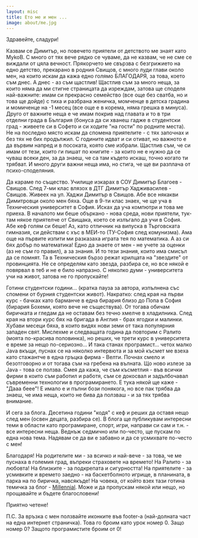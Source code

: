 ```yaml
---
layout: misc
title: Ето ме и мен ...
image: about/me.jpg
---
```


Здравейте, сладури!

Казвам се Димитър, но повечето приятели от детството ме знаят като MykoB. С много от тях вече рядко се чуваме, да не казвам, че не сме се виждали от цяла вечност. Прякорчето ме свързва с безгрижието на едно детство, прекарано в родния Свищов, с много луди глави около мен, на които искам да кажа едно голямо БЛАГОДАРЯ, за това, което съм днес. А днес - аз съм щастлив! Щастлив съм за много неща, за които няма да ми стигне страницата да изреждам, затова ще споделя най-важните: имам си прекрасно семейство (все още без сватба, но и това ще дойде) с тиха и разбрана женичка, момченце в детска градина и момиченце на -1 месец (все още е в корема, няма грешка в минуса). Друго от важните неща е че имам покрив над главата и то в три отделни града в България (бонуса да си хванеш гадже в студентски град - живеете си в Софето и си ходите "на гости" по родните места). Не на последно място искам да спомена приятелите - с тях започнах и без тях не бих продължил. С годините идват и си отиват, но важното е да вървим напред и в посоката, която сме избрали. Щастлив съм, че си имам от тези, които ги пишат по книгите - за които не е нужно да се чуваш всеки ден, за да знаеш, че са там където искаш, точно когато ти трябват. И много други важни неща има, но стига, че ще ви разплача от психо-споделяния.

Да караме по същество. Училище изкарах в СОУ Димитър Благоев - Свищов. След 7-ми клас влязох в ДТГ Димитър Хадживасилев - Свищов. Живеех на ул. Хаджи Димитър в Свищов. Абе все някакви Димитровци около мен бяха. Още в 9-ти клас знаех, че ще уча в Техническия университет в София. Исках да уча компютри и това ме приеха. В началото ми беше объркано - нова среда, нови приятели, тук-там някое приятелче от Свищака, което се излъгало да учи в София. Абе кеф голям си беше! Аз, като отличник на випуска в Търговската гимназия, си действам с хъс в МЕИ-то (ТУ-София след комунизма). Ама още на първите изпити ми разказаха играта тея по математика. А аз си бях добър по математика! Едно да знаете от мен - не учете за оценки (аз не съм го правил), а за знания. И то тези знания, които има смисъл да се помнят. Та в Техническия бързо режат крилцата на "звездите" от провинцията. Не се определям като звезда, разбира се, но все някой е повярвал в теб и не е било напразно. С няколко думи - университета учи на живот, затова не го пропускайте!

Готини студентски години... (кратка пауза за автора, изпълнена със спомени от бурния студентски живот). Накратко: след края на първи курс - бачках като барманче в една бирария близо до Попа в София (бирария Бохеми, която вече не съществува). От тогава обичам биричката и гледам да не оставам без течно хмелче в хладилника. След края на втори курс бях на бригада в Англия - брах ягодки и малинки. Хубави месеци бяха, в които видях нови земи от така популярния западен свят. Мислехме и следващата година да повторим с Ралито (моята по-красива половинка), но реших, че трети курс в университета е време за нещо по-сериозно... И така станах програмист... четох малко Java вкъщи, пуснах се на няколко интервюта и за мой късмет ме взеха като стажантче в една гръцка фирма - Велти. Почнах смело и безотговорно и от тогава съм на гребена на вълната. Що ново излезе за Java - това се ползва. Смея да кажа, че съм късметлия - във всички фирми в които съм работил и работя, съм се докосвал и задълбочавал съвременни технологии в програмирането. Е тука някой ще каже - "Дааа беее"! Е имало е и пълни бози понякога, но все пак трябва да знаеш, че има неща, които не бива да ползваш - и за тях трябва внимание.

И сега за блога. Десетина години "кодя" с кеф и реших да оставя нещо след мен (освен децата, разбира се). В блога ще публикувам интересни теми в области като програмиране, спорт, игри, направи си сам и т.н. - все интересни неща. Веднъж седмично или по-често, ще пускам по една нова тема. Надявам се да ви е забавно и да се усмихвате по-често с мен!

Благодаря! На родителите ми - за всичко и най-вече - за това, че ме пуснаха в големия град, въпреки страховете на времето! На Ралито - за любовта! На близките - за подкрепата и сигурността! На приятелите - за усмивките и времето заедно - на баскетболното игрище, в планината, в парка на по биричка, навсякъде! На човека, от който взех тази готина темичка за блог - [Millennial](https://github.com/LeNPaul/Millennial). Може и да пропускам някой или нещо, но прощавайте и бъдете благословени!

Приятно четене!

П.С. За връзка с мен ползвайте иконките във footer-a (най-долната част на една интернет страничка). Това го броим като урок номер 0. Защо номер 0? Защото програмистите броим от 0!
